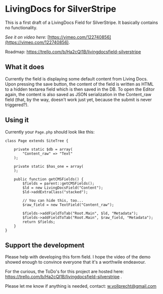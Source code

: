 # LivingDocs for SilverStripe

This is a first draft of a LivingDocs Field for SilverStripe. It basically contains no functionality.

*See it on video here:* [https://vimeo.com/122740856](https://vimeo.com/122740856).

Roadmap: https://trello.com/b/Ha2cQI1B/livingdocsfield-silverstripe

## What it does

Currently the field is displaying some default content from Living Docs. Upon pressing the save button, 
the content of the field is written as HTML to a hidden textarea field which is then saved in the DB.
To open the Editor again, the content is also saved as JSON serialization in the Content_raw field (that, by the way, doesn't work just yet, because the submit is never triggered?).

## Using it

Currently your `Page.php` should look like this:

```
class Page extends SiteTree {

	private static $db = array(
		"Content_raw" => "Text"
	);

	private static $has_one = array(
	);

	public function getCMSFields() {
		$fields = parent::getCMSFields();
		$ld = new LivingDocsField("Content");
		$ld->addExtraClass("stacked");
		
		// You can hide this, too...
		$raw_field = new TextField("Content_raw");
		
		$fields->addFieldToTab("Root.Main", $ld, "Metadata");
		$fields->addFieldToTab("Root.Main", $raw_field, "Metadata");
		return $fields;
	}
}
```

## Support the development

Please help with developing this form field. I hope the video of the demo showed enough to
convince everyone that it's a worthwile endeavour. 

For the curious, the ToDo's for this project are hosted here: https://trello.com/b/Ha2cQI1B/livingdocsfield-silverstripe .

Please let me know if anything is needed, contact: w.vollprecht@gmail.com
